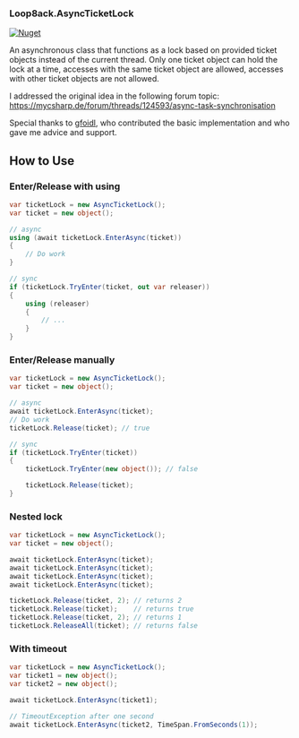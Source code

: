 ### Loop8ack.AsyncTicketLock

[![Nuget](https://img.shields.io/nuget/v/Loop8ack.AsyncTicketLock)](https://www.nuget.org/packages/Loop8ack.AsyncTicketLock)

An asynchronous class that functions as a lock based on provided ticket objects instead of the current thread.
Only one ticket object can hold the lock at a time, accesses with the same ticket object are allowed, accesses with other ticket objects are not allowed.

I addressed the original idea in the following forum topic:\
https://mycsharp.de/forum/threads/124593/async-task-synchronisation

Special thanks to [gfoidl](https://github.com/gfoidl), who contributed the basic implementation and who gave me advice and support.

## How to Use

### Enter/Release with using

``` csharp
var ticketLock = new AsyncTicketLock();
var ticket = new object();

// async
using (await ticketLock.EnterAsync(ticket))
{
    // Do work
}

// sync
if (ticketLock.TryEnter(ticket, out var releaser))
{
    using (releaser)
    {
        // ...
    }
}
```

### Enter/Release manually

``` csharp
var ticketLock = new AsyncTicketLock();
var ticket = new object();

// async
await ticketLock.EnterAsync(ticket);
// Do work
ticketLock.Release(ticket); // true

// sync
if (ticketLock.TryEnter(ticket))
{
    ticketLock.TryEnter(new object()); // false

    ticketLock.Release(ticket);
}
```

### Nested lock

``` csharp
var ticketLock = new AsyncTicketLock();
var ticket = new object();

await ticketLock.EnterAsync(ticket);
await ticketLock.EnterAsync(ticket);
await ticketLock.EnterAsync(ticket);
await ticketLock.EnterAsync(ticket);

ticketLock.Release(ticket, 2); // returns 2
ticketLock.Release(ticket);    // returns true
ticketLock.Release(ticket, 2); // returns 1
ticketLock.ReleaseAll(ticket); // returns false
```

### With timeout

``` csharp
var ticketLock = new AsyncTicketLock();
var ticket1 = new object();
var ticket2 = new object();

await ticketLock.EnterAsync(ticket1);

// TimeoutException after one second
await ticketLock.EnterAsync(ticket2, TimeSpan.FromSeconds(1));
```
